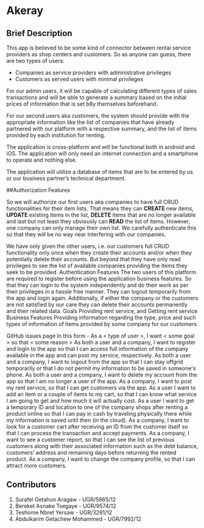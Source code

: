 # Akeray
## Brief Description
This app is believed to be some kind of connector between rental service providers as shop centers and customers. So as anyone can guess, there are two types of users:
* Companies as service providers with administrative privileges
* Customers as served users with minimal privileges    

For our admin users, it will be capable of calculating different types of sales transactions and will be able to generate a summary based on the initial prices of information that is set b8y themselves beforehand.

For our second users aka customers, the system should provide with the appropriate information like the list of companies that have already partnered with our platform with a respective summary, and the list of items provided by each institution for renting.

The application is cross-platform and will be functional both in android and iOS. The application will only need an internet connection and a smartphone to operate and nothing else.

The application will utilize a database of items that are to be entered by us or our business partner’s technical department.

##Authorization Features

So we will authorize our first users aka companies to have full CRUD functionalities for their item lists. That means they can **CREATE** new items, **UPDATE** existing items in the list, **DELETE** items that are no longer available and last but not least they obviously can **READ** the list of items. However, one company can only manage their own list. We carefully authenticate this so that they will be no way near interfering with our companies.

We have only given the other users, i.e. our customers full CRUD functionality only once when they create their accounts and/or when they potentially delete their accounts. But beyond that they have only read privileges to see the list of available companies providing the items they seek to be provided.
Authentication Features
The two users of this platform are required to register before using the application business features. So that they can login to the system independently and do their work as per their privileges in a hassle free manner. They can logout temporarily from the app and login again. Additionally, if either the company or the customers are not satisfied by our care they can delete their accounts permanently and their related data.
Goals
Providing rent service, and
Getting rent service
Business Features
Providing information regarding the type, price and such types of information of items provided by some company for our customers.


GitHub issues page
In this form - As a < type of user >, I want < some goal > so that < some reason >
As both a user and a company, I want to register and login to the app so that I can access full information of the company available in the app and can post my service, respectively.
As both a user and a company, I want to logout from the app so that I can stay offgrid temporarily or that I do not permit my information to be saved in someone's phone.
As both a user and a company, I want to delete my account from the app so that I am no longer a user of the app.
As a company, I want to post my rent service, so that I can get customers via the app.
As a user I want to add an item or a couple of items to my cart, so that I can know what service I am going to get and how much it will actually cost.
As a user I want to get a temporary ID and location to one of the company shops after renting a product online so that I can pay in cash by traveling physically there while my information is saved until then (in the cloud).
As a company, I want to look for a customer cart after receiving an ID from the customer itself so that I can process the transaction and accept payments.
As a company, I want to see a customer report, so that I can see the list of previous customers along with their associated information such as the debt balance, customers’ address and remaining days before returning the rented product.
As a company, I want to change the company profile, so that I can attract more customers.

## Contributors
1. Surafel Getahun Aragaw - UGR/5965/12
2. Bereket Asnake Tsegaye - UGR/9574/12
3. Teshome Nbret Yersaw - UGR/3281/12
4. Abdulkarim Getachew Mohammed - UGR/7992/12
